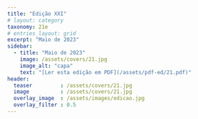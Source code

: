 ```yaml
---
title: "Edição XXI"
# layout: category
taxonomy: 21e
# entries_layout: grid
excerpt: "Maio de 2023"
sidebar:
  - title: "Maio de 2023"
    image: /assets/covers/21.jpg
    image_alt: "capa"
    text: "[Ler esta edição em PDF](/assets/pdf-ed/21.pdf)"
header:
  teaser         : /assets/covers/21.jpg
  image          : /assets/covers/21.jpg
  overlay_image  : /assets/images/edicao.jpg
  overlay_filter : 0.5
---
```

